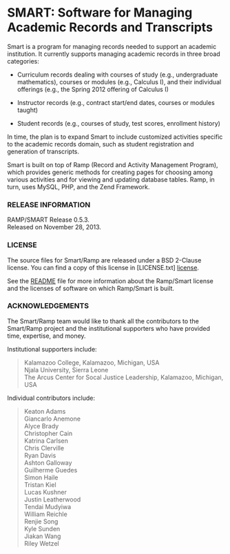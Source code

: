 
# SMART: Software for Managing Academic Records and Transcripts #

Smart is a program for managing records needed to support an academic
institution.  It currently supports managing academic records in
three broad categories:

 * Curriculum records dealing with courses of study (e.g.,
   undergraduate mathematics), courses or modules (e.g., Calculus
   I), and their individual offerings (e.g., the Spring 2012
   offering of Calculus I)

 * Instructor records (e.g., contract start/end dates, courses or
   modules taught)

 * Student records (e.g., courses of study, test scores, enrollment
   history)

In time, the plan is to expand Smart to include customized activities
specific to the academic records domain, such as student registration
and generation of transcripts.

Smart is built on top of Ramp (Record and Activity Management Program),
which provides generic methods for creating pages for choosing among
various activities and for viewing and updating database tables.  Ramp,
in turn, uses MySQL, PHP, and the Zend Framework.


### RELEASE INFORMATION ###

RAMP/SMART Release 0.5.3.  
Released on November 28, 2013.


### LICENSE ###

The source files for Smart/Ramp are released under a BSD 2-Clause license.
You can find a copy of this license in [LICENSE.txt] [license].

See the [README][readme] file for more information about the Ramp/Smart
license and the licenses of software on which Ramp/Smart is built.


### ACKNOWLEDGEMENTS ###

The Smart/Ramp team would like to thank all the contributors to the
Smart/Ramp project and the institutional supporters who have provided
time, expertise, and money.

Institutional supporters include:

>   Kalamazoo College, Kalamazoo, Michigan, USA  
>   Njala University, Sierra Leone  
>   The Arcus Center for Socal Justice Leadership, Kalamazoo, Michigan, USA  

Individual contributors include:

>   Keaton Adams  
>   Giancarlo Anemone  
>   Alyce Brady  
>   Christopher Cain  
>   Katrina Carlsen  
>   Chris Clerville  
>   Ryan Davis  
>   Ashton Galloway  
>   Guilherme Guedes  
>   Simon Haile  
>   Tristan Kiel  
>   Lucas Kushner  
>   Justin Leatherwood  
>   Tendai Mudyiwa  
>   William Reichle  
>   Renjie Song  
>   Kyle Sunden  
>   Jiakan Wang  
>   Riley Wetzel  

[license]:  /LICENSE.txt
[readme]:  /document/index/document/..%252F..%252FREADME.md

